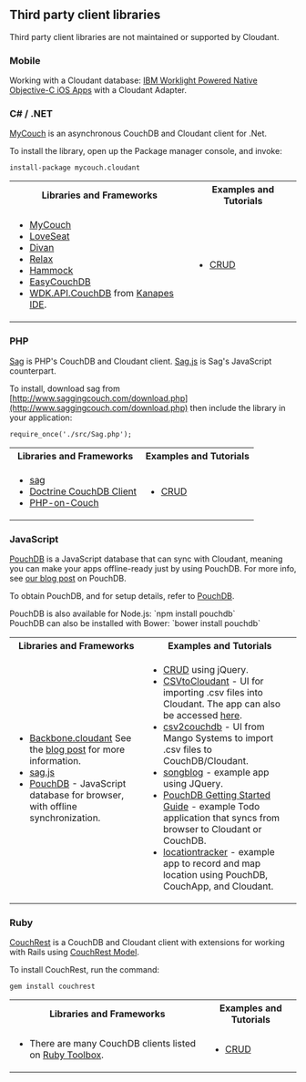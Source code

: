 ## Third party client libraries
<div id="thirdparty"></div>

<aside class="warning">Third party client libraries are not maintained or supported by Cloudant.</aside>

### Mobile

Working with a Cloudant database: <a href="http://www.tricedesigns.com/2014/11/17/ibm-worklight-powered-native-objective-c-ios-apps/">IBM Worklight Powered Native Objective-C iOS Apps</a> with a Cloudant Adapter.

### C# / .NET

<a href="https://github.com/danielwertheim/mycouch" target="_blank">MyCouch</a> is an asynchronous CouchDB and Cloudant client for .Net.

To install the library, open up the Package manager console, and invoke:

`install-package mycouch.cloudant`

<table>
<tr>
<th>Libraries and Frameworks</th>
<th>Examples and Tutorials</th>
</tr>
<tr>
<td><ul>
<li><a href="https://github.com/danielwertheim/mycouch" target="_blank">MyCouch</a></li>
<li><a href="https://github.com/soitgoes/LoveSeat" target="_blank">LoveSeat</a></li>
<li><a href="https://github.com/foretagsplatsen/Divan" target="_blank">Divan</a></li>
<li><a href="https://github.com/arobson/Relax" target="_blank">Relax</a></li>
<li><a href="http://code.google.com/p/relax-net/" target="_blank">Hammock</a></li>
<li><a href="https://github.com/hhariri/EasyCouchDB" target="_blank">EasyCouchDB</a></li>
<li><a href="http://code.google.com/p/skitsanoswdk/source/browse/#svn%2Ftrunk%2FWDK10%2FWDK.API.CouchDb" target="_blank">WDK.API.CouchDB</a> from <a href="http://kanapeside.com/" target="_blank">Kanapes IDE</a>.</li>
</td>
<td>
<ul><li><a href="https://github.com/cloudant/haengematte/tree/master/c%23" target="_blank">CRUD</a></li></ul>
</td>
</tr>
</table>

### PHP

[Sag](http://www.saggingcouch.com/) is PHP's CouchDB and Cloudant client. [Sag.js](https://github.com/sbisbee/sag-js) is Sag's JavaScript counterpart.

To install, download sag from [http://www.saggingcouch.com/download.php](http://www.saggingcouch.com/download.php) then include the library in your application:

`require_once('./src/Sag.php');`

<table>
<tr>
<th>Libraries and Frameworks</th>
<th>Examples and Tutorials</th>
</tr>
<tr>
<td>
<ul>
<li><a target="_blank" href="http://www.saggingcouch.com/">sag</a></li>
<li><a target="_blank" href="https://github.com/doctrine/couchdb-client">Doctrine CouchDB Client</a></li>
<li><a target="_blank" href="https://github.com/dready92/PHP-on-Couch">PHP-on-Couch</a></li>
</ul>
</td>
<td>
<ul>
<li><a href="https://github.com/cloudant/haengematte/tree/master/php">CRUD</a></li>
</ul>
</td>
</tr>
</table>

### JavaScript

<a href="http://pouchdb.com/" target="_blank">PouchDB</a> is a JavaScript database that can sync with Cloudant, meaning you can make your apps offline-ready just by using PouchDB. For more info, see [our blog post](https://cloudant.com/blog/pouchdb) on PouchDB.

To obtain PouchDB, and for setup details, refer to <a href="http://pouchdb.com/" target="_blank">PouchDB</a>.

<aside class="notice">PouchDB is also available for Node.js: `npm install pouchdb`</aside>

<aside class="notice">PouchDB can also be installed with Bower: `bower install pouchdb`</aside>

<table>
<tr>
<th>Libraries and Frameworks</th>
<th>Examples and Tutorials</th>
</tr>
<tr>
<td><ul>
<li><a href="https://github.com/cloudant-labs/backbone.cloudant" target="_blank">Backbone.cloudant</a> See the <a href="https://cloudant.com/blog/backbone-and-cloudant/" target="_blank">blog post</a> for more information.</li>
<li><a href="http://www.saggingcouch.com/jsdocs.php" target="_blank">sag.js</a></li>
<li><a href="http://pouchdb.com/" target="_blank">PouchDB</a> - JavaScript database for browser, with offline synchronization.</li>
</ul>
</td>
<td>
<ul>
<li><a href="https://github.com/cloudant/haengematte/tree/master/javascript-jquery" target="_blank">CRUD</a> using jQuery.</li>
<li><a href="https://github.com/michellephung/CSVtoCloudant" target="_blank">CSVtoCloudant</a> - UI for importing .csv files into Cloudant. The app can also be accessed <a href="https://michellephung.github.io/CSVtoCloudant/" target="_blank">here</a>.</li>
<li><a href="https://github.com/Mango-information-systems/csv2couchdb" target="_blank">csv2couchdb</a> - UI from Mango Systems to import .csv files to CouchDB/Cloudant.</li>
<li><a href="https://github.com/millayr/songblog" target="_blank">songblog</a> - example app using JQuery.</li>
<li><a href="http://pouchdb.com/getting-started.html" target="_blank">PouchDB Getting Started Guide</a> - example Todo application that syncs from browser to Cloudant or CouchDB.</li>
<li><a href="https://github.com/rajrsingh/locationtracker" target="_blank">locationtracker</a> - example app to record and map location using PouchDB, CouchApp, and Cloudant.</li>
</ul>
</td>
</tr>
</table>

### Ruby

[CouchRest](https://github.com/couchrest/couchrest) is a CouchDB and Cloudant client with extensions for working with Rails using [CouchRest Model](https://github.com/couchrest/couchrest_model).

To install CouchRest, run the command:

`gem install couchrest`

<table>
<tr>
<th>Libraries and Frameworks</th>
<th>Examples and Tutorials</th>
</tr>
<tr>
<td>
<ul>
<li>There are many CouchDB clients listed on <a href="https://www.ruby-toolbox.com/categories/couchdb_clients">Ruby Toolbox</a>.</li>
</ul>
</td>
<td>
<ul>
<li><a href="https://github.com/cloudant/haengematte/tree/master/ruby">CRUD</a></li>
</ul>
</td>
</tr>
</table>